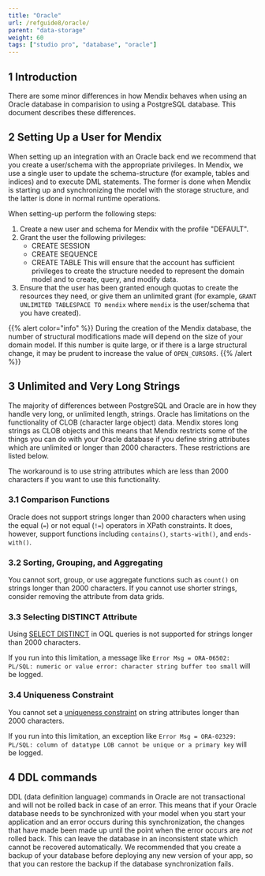 ```yaml
---
title: "Oracle"
url: /refguide8/oracle/
parent: "data-storage"
weight: 60
tags: ["studio pro", "database", "oracle"]
---
```


## 1 Introduction

There are some minor differences in how Mendix behaves when using an Oracle database in comparision to using a PostgreSQL database. This document describes these differences.

## 2 Setting Up a User for Mendix

When setting up an integration with an Oracle back end we recommend that you create a user/schema with the appropriate privileges. In Mendix, we use a single user to update the schema-structure (for example, tables and indices) and to execute DML statements. The former is done when Mendix is starting up and synchronizing the model with the storage structure, and the latter is done in normal runtime operations. 

When setting-up perform the following steps:

1. Create a new user and schema for Mendix with the profile "DEFAULT". 
2. Grant the user the following privileges:
   * CREATE SESSION
   * CREATE SEQUENCE
   * CREATE TABLE
     This will ensure that the account has sufficient privileges to create the structure needed to represent the domain model and to create, query, and modify data.
3. Ensure that the user has been granted enough quotas to create the resources they need, or give them an unlimited grant (for example, `GRANT UNLIMITED TABLESPACE TO mendix` where `mendix` is the user/schema that you have created).

{{% alert color="info" %}}
During the creation of the Mendix database, the number of structural modifications made will depend on the size of your domain model. If this number is quite large, or if there is a large structural change, it may be prudent to increase the value of `OPEN_CURSORS`.
{{% /alert %}}

## 3 Unlimited and Very Long Strings

The majority of differences between PostgreSQL and Oracle are in how they handle very long, or unlimited length, strings. Oracle has limitations on the functionality of CLOB (character large object) data. Mendix stores long strings as CLOB objects and this means that Mendix restricts some of the things you can do with your Oracle database if you define string attributes which are unlimited or longer than 2000 characters. These restrictions are listed below.

The workaround is to use string attributes which are less than 2000 characters if you want to use this functionality.

### 3.1 Comparison Functions

Oracle does not support strings longer than 2000 characters when using the equal (`=`) or not equal (`!=`) operators in XPath constraints. It does, however, support functions including `contains()`, `starts-with()`, and `ends-with()`.

### 3.2 Sorting, Grouping, and Aggregating

You cannot sort, group, or use aggregate functions such as `count()` on strings longer than 2000 characters. If you cannot use shorter strings, consider removing the attribute from data grids.

### 3.3 Selecting DISTINCT Attribute

Using [SELECT DISTINCT](/refguide8/oql-select-clause/) in OQL queries is not supported for strings longer than 2000 characters.

If you run into this limitation, a message like `Error Msg = ORA-06502: PL/SQL: numeric or value error: character string buffer too small` will be logged.

### 3.4 Uniqueness Constraint

You cannot set a [uniqueness constraint](/refguide/validation-rules/#uniqueness) on string attributes longer than 2000 characters.

If you run into this limitation, an exception like `Error Msg = ORA-02329: PL/SQL: column of datatype LOB cannot be unique or a primary key` will be logged.

## 4 DDL commands

DDL (data definition language) commands in Oracle are not transactional and will not be rolled back in case of an error. This means that if your Oracle database needs to be synchronized with your model when you start your application and an error occurs during this synchronization, the changes that have made been made up until the point when the error occurs are *not* rolled back. This can leave the database in an inconsistent state which cannot be recovered automatically. We recommended that you create a backup of your database before deploying any new version of your app, so that you can restore the backup if the database synchronization fails.
